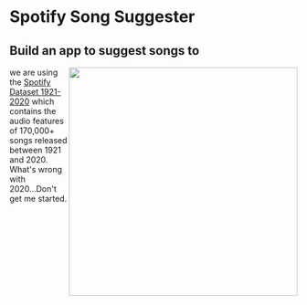 # Spotify Song Suggester

## Build an app to suggest songs to 

<img align="right" src="images/SpotifySongSuggest.png" width=400>

we are using the [Spotify Dataset 1921-2020](https://www.kaggle.com/yamaerenay/spotify-dataset-19212020-160k-tracks?select=data_by_genres.csv) which contains the audio features of 170,000+ songs released between 1921 and 2020. What's wrong with 2020...Don't get me started.


